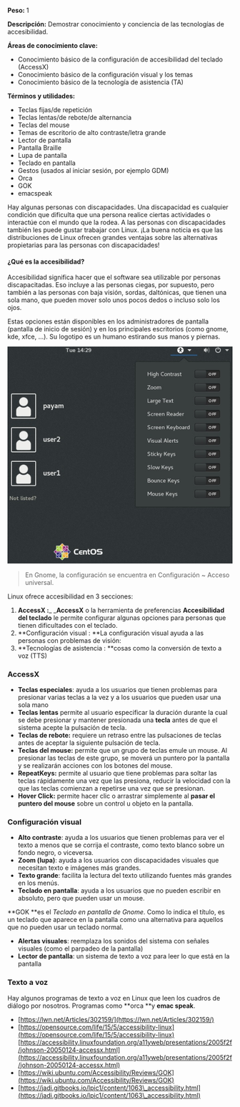 **Peso:** 1

**Descripción:** Demostrar conocimiento y conciencia de las tecnologías de accesibilidad.

**Áreas de conocimiento clave:**

* Conocimiento básico de la configuración de accesibilidad del teclado (AccessX)
* Conocimiento básico de la configuración visual y los temas
* Conocimiento básico de la tecnología de asistencia (TA)

**Términos y utilidades:**

* Teclas fijas/de repetición
* Teclas lentas/de rebote/de alternancia
* Teclas del mouse
* Temas de escritorio de alto contraste/letra grande
* Lector de pantalla
* Pantalla Braille
* Lupa de pantalla
* Teclado en pantalla
* Gestos (usados ​​al iniciar sesión, por ejemplo GDM)
* Orca
* GOK
* emacspeak

Hay algunas personas con discapacidades. Una discapacidad es cualquier condición que dificulta que una persona realice ciertas actividades o interactúe con el mundo que la rodea. A las personas con discapacidades también les puede gustar trabajar con Linux. ¡La buena noticia es que las distribuciones de Linux ofrecen grandes ventajas sobre las alternativas propietarias para las personas con discapacidades!

#### ¿Qué es la accesibilidad?

Accesibilidad significa hacer que el software sea utilizable por personas discapacitadas. Eso incluye a las personas ciegas, por supuesto, pero también a las personas con baja visión, sordas, daltónicas, que tienen una sola mano, que pueden mover solo unos pocos dedos o incluso solo los ojos.

Estas opciones están disponibles en los administradores de pantalla (pantalla de inicio de sesión) y en los principales escritorios (como gnome, kde, xfce, ...). Su logotipo es un humano estirando sus manos y piernas.

![](assets/accsessibilty-login.jpg)

> En Gnome, la configuración se encuentra en Configuración \~ Acceso universal.

Linux ofrece accesibilidad en 3 secciones:

1. **AccessX :**_ _**AccessX** o la herramienta de preferencias **Accesibilidad del teclado** le permite configurar algunas opciones para personas que tienen dificultades con el teclado.
2. **Configuración visual : **La configuración visual ayuda a las personas con problemas de visión:
3. **Tecnologías de asistencia : **cosas como la conversión de texto a voz (TTS)

### AccessX

* **Teclas especiales**: ayuda a los usuarios que tienen problemas para presionar varias teclas a la vez y a los usuarios que pueden usar una sola mano
* **Teclas lentas** permite al usuario especificar la duración durante la cual se debe presionar y mantener presionada una **tecla** antes de que el sistema acepte la pulsación de tecla.
* **Teclas de rebote:** requiere un retraso entre las pulsaciones de teclas antes de aceptar la siguiente pulsación de tecla.
* **Teclas del mouse:** permite que un grupo de teclas emule un mouse. Al presionar las teclas de este grupo, se moverá un puntero por la pantalla y se realizarán acciones con los botones del mouse.
* **RepeatKeys:** permite al usuario que tiene problemas para soltar las teclas rápidamente una vez que las presiona, reducir la velocidad con la que las teclas comienzan a repetirse una vez que se presionan.
* **Hover Click:** permite hacer clic o arrastrar simplemente al **pasar el puntero del mouse** sobre un control u objeto en la pantalla.

### Configuración visual

* **Alto contraste**: ayuda a los usuarios que tienen problemas para ver el texto a menos que se corrija el contraste, como texto blanco sobre un fondo negro, o viceversa.
* **Zoom (lupa)**: ayuda a los usuarios con discapacidades visuales que necesitan texto e imágenes más grandes.
* **Texto grande**: facilita la lectura del texto utilizando fuentes más grandes en los menús.
* **Teclado en pantalla**: ayuda a los usuarios que no pueden escribir en absoluto, pero que pueden usar un mouse.

**GOK **es el _Teclado en pantalla de Gnome_. Como lo indica el título, es un teclado que aparece en la pantalla como una alternativa para aquellos que no pueden usar un teclado normal.

* **Alertas visuales**: reemplaza los sonidos del sistema con señales visuales (como el parpadeo de la pantalla)
* **Lector de pantalla**: un sistema de texto a voz para leer lo que está en la pantalla

### Texto a voz

Hay algunos programas de texto a voz en Linux que leen los cuadros de diálogo por nosotros. Programas como **orca **y **emac speak**.

- [https://lwn.net/Articles/302159/](https://lwn.net/Articles/302159/)
- [https://opensource.com/life/15/5/accessibility-linux](https://opensource.com/life/15/5/accessibility-linux)[https://accessibility.linuxfoundation.org/a11yweb/presentations/2005f2f/johnson-20050124-accessx.html](https://accessibility.linuxfoundation.org/a11yweb/presentations/2005f2f/johnson-20050124-accessx.html)
- [https://wiki.ubuntu.com/Accessibility/Reviews/GOK](https://wiki.ubuntu.com/Accessibility/Reviews/GOK)
- [https://jadi.gitbooks.io/lpic1/content/1063\_accessibility.html](https://jadi.gitbooks.io/lpic1/content/1063\_accessibility.html)
